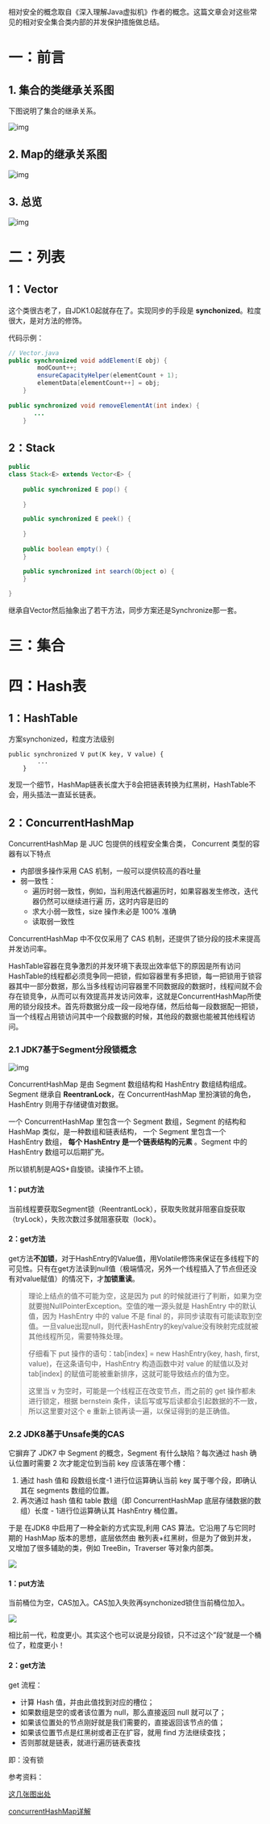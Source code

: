 相对安全的概念取自《深入理解Java虚拟机》作者的概念。这篇文章会对这些常见的相对安全集合类内部的并发保护措施做总结。

# 一：前言

## 1. 集合的类继承关系图

 下图说明了集合的继承关系。

![img](https:////upload-images.jianshu.io/upload_images/1683525-e44bb50cb9a67f49.jpeg?imageMogr2/auto-orient/strip|imageView2/2/w/1008/format/webp)





## 2. Map的继承关系图



![img](https:////upload-images.jianshu.io/upload_images/1683525-44a27e0f6265a8e9.jpg?imageMogr2/auto-orient/strip|imageView2/2/w/600/format/webp)



## 3. 总览

![img](https:////upload-images.jianshu.io/upload_images/1683525-18406dbff66ca6b8.png?imageMogr2/auto-orient/strip|imageView2/2/w/615/format/webp)



# 二：列表

## 1：Vector

这个类很古老了，自JDK1.0起就存在了。实现同步的手段是 **synchonized**。粒度很大，是对方法的修饰。

代码示例：

```java
// Vector.java
public synchronized void addElement(E obj) {
        modCount++;
        ensureCapacityHelper(elementCount + 1);
        elementData[elementCount++] = obj;
    }
    
public synchronized void removeElementAt(int index) {
       ...
    }    
```



## 2：Stack

```java
public
class Stack<E> extends Vector<E> {
    
    public synchronized E pop() {
       
    }

    public synchronized E peek() {
       
    }
  
    public boolean empty() {  
    }

    public synchronized int search(Object o) {   
    }
   
}
```

继承自Vector然后抽象出了若干方法，同步方案还是Synchronize那一套。

# 三：集合



# 四：Hash表

## 1：HashTable

方案synchonized，粒度方法级别

```
public synchronized V put(K key, V value) {
        ...
    }
```

发现一个细节，HashMap链表长度大于8会把链表转换为红黑树，HashTable不会，用头插法一直延长链表。



## 2：ConcurrentHashMap

ConcurrentHashMap 是 JUC 包提供的线程安全集合类， Concurrent 类型的容器有以下特点

- 内部很多操作采用 CAS 机制，一般可以提供较高的吞吐量
- 弱一致性：
  - 遍历时弱一致性，例如，当利用迭代器遍历时，如果容器发生修改，迭代器仍然可以继续进行遍 历，这时内容是旧的
  - 求大小弱一致性，size 操作未必是 100% 准确
  - 读取弱一致性

ConcurrentHashMap 中不仅仅采用了 CAS 机制，还提供了锁分段的技术来提高并发访问率。

HashTable容器在竞争激烈的并发环境下表现出效率低下的原因是所有访问HashTable的线程都必须竞争同一把锁，假如容器里有多把锁，每一把锁用于锁容器其中一部分数据，那么当多线程访问容器里不同数据段的数据时，线程间就不会存在锁竞争，从而可以有效提高并发访问效率，这就是ConcurrentHashMap所使用的锁分段技术。首先将数据分成一段一段地存储，然后给每一段数据配一把锁，当一个线程占用锁访问其中一个段数据的时候，其他段的数据也能被其他线程访问。

### 2.1 JDK7基于Segment分段锁概念

![img](https://mvbbb.cn/concurrenthashmap-deepunderstanding/img/07a6eeadbf9a41faa5f71ca350e6f13c_tplv-k3u1fbpfcp-zoom-1.png)

ConcurrentHashMap 是由 Segment 数组结构和 HashEntry 数组结构组成。Segment 继承自 **ReentranLock**，在 ConcurrentHashMap 里扮演锁的角色，HashEntry 则用于存储键值对数据。

一个 ConcurrentHashMap 里包含一个 Segment 数组，Segment 的结构和 HashMap 类似，是一种数组和链表结构， 一个 Segment 里包含一个 HashEntry 数组， **每个 HashEntry 是一个链表结构的元素** 。Segment 中的 HashEntry 数组可以后期扩充。

所以锁机制是AQS+自旋锁。读操作不上锁。

#### 1：put方法

当前线程要获取Segment锁（ReentrantLock），获取失败就非阻塞自旋获取（tryLock），失败次数过多就阻塞获取（lock）。

#### 2：get方法

get方法**不加锁**，对于HashEntry的Value值，用Volatile修饰来保证在多线程下的可见性。只有在get方法读到null值（极端情况，另外一个线程插入了节点但还没有对value赋值）的情况下，才**加锁重读**。

> 理论上结点的值不可能为空，这是因为 put 的时候就进行了判断，如果为空就要抛NullPointerException。空值的唯一源头就是 HashEntry 中的默认值，因为 HashEntry 中的 value 不是 final 的，非同步读取有可能读取到空值。一旦value出现null，则代表HashEntry的key/value没有映射完成就被其他线程所见，需要特殊处理。
>
> 仔细看下 put 操作的语句：tab[index] = new HashEntry(key, hash, first, value)，在这条语句中，HashEntry 构造函数中对 value 的赋值以及对 tab[index] 的赋值可能被重新排序，这就可能导致结点的值为空。
>
> 这里当 v 为空时，可能是一个线程正在改变节点，而之前的 get 操作都未进行锁定，根据 bernstein 条件，读后写或写后读都会引起数据的不一致，所以这里要对这个 e 重新上锁再读一遍，以保证得到的是正确值。

### 2.2 JDK8基于Unsafe类的CAS

它摒弃了 JDK7 中 Segment 的概念，Segment 有什么缺陷？每次通过 hash 确认位置时需要 2 次才能定位到当前 key 应该落在哪个槽：

1. 通过 hash 值和 段数组长度-1 进行位运算确认当前 key 属于哪个段，即确认其在 segments 数组的位置。
2. 再次通过 hash 值和 table 数组（即 ConcurrentHashMap 底层存储数据的数组）长度 - 1进行位运算确认其 HashEntry 桶位置。

于是 在JDK8 中启用了一种全新的方式实现,利用 CAS 算法。它沿用了与它同时期的 HashMap 版本的思想，底层依然由 散列表+红黑树，但是为了做到并发，又增加了很多辅助的类，例如 TreeBin，Traverser 等对象内部类。

![](https://mvbbb.cn/concurrenthashmap-deepunderstanding/img/Untitled_1.png)

#### 1：put方法

当前桶位为空，CAS加入。CAS加入失败再synchonized锁住当前桶位加入。

![](https://mvbbb.cn/concurrenthashmap-deepunderstanding/img/Snipaste_2020-05-16_12-04-08.jpg)

相比前一代，粒度更小。其实这个也可以说是分段锁，只不过这个”段“就是一个桶位了，粒度更小！

#### 2：get方法

get 流程：

- 计算 Hash 值，并由此值找到对应的槽位；
- 如果数组是空的或者该位置为 null，那么直接返回 null 就可以了；
- 如果该位置处的节点刚好就是我们需要的，直接返回该节点的值；
- 如果该位置节点是红黑树或者正在扩容，就用 find 方法继续查找；
- 否则那就是链表，就进行遍历链表查找

即：没有锁



参考资料：

[这几张图出处](https://www.jianshu.com/p/31ed50ab01e3)

[concurrentHashMap详解](https://mvbbb.cn/concurrenthashmap-deepunderstanding/)



